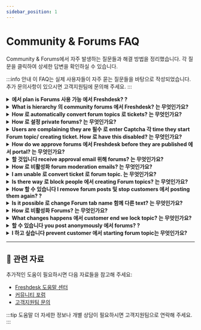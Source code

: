 ```yaml
---
sidebar_position: 1
---
```


# Community & Forums FAQ

Community & Forums에서 자주 발생하는 질문들과 해결 방법을 정리했습니다. 각 질문을 클릭하여 상세한 답변을 확인하실 수 있습니다.

:::info 안내
이 FAQ는 실제 사용자들이 자주 묻는 질문들을 바탕으로 작성되었습니다. 추가 문의사항이 있으시면 고객지원팀에 문의해 주세요.
:::

<details>
<summary><strong>에서 plan is Forums 사용 가능 에서 Freshdesk? ?</strong></summary>

Forums is community 에서 your portal using your customers 할 수 있습니다 구축하다 active discussion 로 find mutual solutions. You 할 수 있습니다 join 및 be part 의 these discussions as well. Forums is 기능 that is 사용 가능 에서 **Pro plan** onwards (오래된 plan - **Garden**onwards. )

</details>

<details>
<summary><strong>What is hierarchy 의 community forums 에서 Freshdesk? 는 무엇인가요?</strong></summary>

Community Forums 될 수 있습니다 built 함께 three levels 의 hierarchy. Categories-->Forums-->Topics. 에서 top level, you 할 수 있습니다 have various Community Categories 그러한 as Report Problem, Discussions 및 따라서 에서. Within these categories, you 할 수 있습니다 include 특정 Forums. 각 의 these forums 할 수 있습니다 have as 많은 individual Topics 의 discussion as you need.

</details>

<details>
<summary><strong>How 로 automatically convert forum topics 로 tickets? 는 무엇인가요?</strong></summary>

If you are looking 로 convert any forum topic 로 tickets, 따라서 you 할 수 있습니다 reply directly 로 customers, you 할 수 있습니다 use option **"Auto-Convert Topics 로 Tickets"** inside Forum folders section. Once this is enabled, 모든 새로운 topics created 에서 respective forum 될 것입니다 automatically converted 및 created as 새로운 ticket. This ticket 할 것입니다 또한 contain link 로 corresponding Forum Topic. You 할 수 있습니다 reply 로 these tickets 및 reply 될 것입니다 sent 로 customer as email. While replying, you 할 것입니다 또한 have option 로 "Post reply 에서 linked forum". this option is turned 에서, reply 될 것입니다 appended 로 Forum Topic.

</details>

<details>
<summary><strong>How 로 설정 private forums? 는 무엇인가요?</strong></summary>

You 할 수 있습니다 restrict visibility 의 forums 로 특정 customers 또는 keep it internal 로 단지 your agents, if needed. While creating '새로운 Forum', you 할 수 있을 것입니다 select 'Visibility' 로 - 모든 Users, Selected Companies, Agents 또는 Logged-에서 Users. Once visibility is set, it 할 것입니다 apply 로 any Topic added 하위에서 this Forum.

</details>

<details>
<summary><strong>Users are complaining they are 필수 로 enter Captcha 각 time they start Forum topic/ creating ticket. How 로 have this disabled? 는 무엇인가요?</strong></summary>

Mandating users 로 enter Captcha before creating Forum topic has been put 에서 place 로 deflect spam users 에서 your account. 하지만, if you wish 로 turn it off, you 할 수 있습니다 have this done 하위에서 **Admin > Channels > Portals > Settings. **

</details>

<details>
<summary><strong>How do we approve forums 에서 Freshdesk before they are published 에서 portal? 는 무엇인가요?</strong></summary>

You 할 수 있습니다 moderate 및 approve any forum topic that is newly created before it is published 에서 your Freshdesk portal. 로 set up Forum Moderation, kindly navigate 로 **Admin > Channels > Portals > Settings > Moderate Forums** 및 select option **"Moderate 모든 Topics 및 Replies"**. 로 approve forum go 로 **Dashboard 및 scroll down**. You 할 것입니다 find option 의 **"****Forum Moderation"**에서 right pane. Forum topics 및 replies that are awaiting moderation 될 것입니다 listed there 및 you 할 수 있습니다 approve topics 로 be published.

</details>

<details>
<summary><strong>할 것입니다 receive approval email 위해 forums? 는 무엇인가요?</strong></summary>

You 할 수 있습니다 add agents 할 것입니다 receive moderation emails 및 할 것입니다 have permissions 로 moderate Forum Topics. 로 add agents 로 moderate your forums, please navigate 로 **Admin > Channels > Portals > Settings >**및 choose option 에서 list. If you choose **"Moderate 모든 topics 및 replies"** 또는 **"Moderate topics 함께 external link"**, you 할 것입니다 have option 로 choose agents 할 것입니다 receive moderation approval emails. These agents 할 수 있을 것입니다 moderate any 새로운 topic, based 에서 option chosen, 에서 하위에서 **Dashboard-->Forum Moderation, **만 after approval 할 것입니다 topics get displayed 에서 your portal.

</details>

<details>
<summary><strong>How 로 비활성화 forum moderation emails? 는 무엇인가요?</strong></summary>

If Forum Moderation is turned 에서, you 할 것입니다 receive notification emails 위해 approval, whenever 새로운 Topic is created. You 할 수 있습니다 turn off forum moderation 에 의해 going 로 **Admin > Channels > Portals --> Settings**tab. you are looking 로 활성화/비활성화 moderation, you 할 것입니다 find option 로 add agent's name 에서 there. You 할 수 있습니다 remove yourself 에서 list 로 prevent yourself 에서 receiving Forum Moderation emails.

</details>

<details>
<summary><strong>I am unable 로 convert ticket 로 forum topic. 는 무엇인가요?</strong></summary>

If contact is not verified contact, ticket cannot be converted 로 topic. 로 확인하다 contact account, activation email 되어야 합니다 sent after contact 할 수 있습니다 검증하다 his account.

</details>

<details>
<summary><strong>Is there way 로 block people 에서 creating Forum topics? 는 무엇인가요?</strong></summary>

You 할 것입니다 face instances you receive Spam Posts 또는 you 할 것입니다 like 로 모니터링하다 content which is being added 로 your Forums. 로 achieve this, Freshdesk has option called Forum moderation 따라서 you 할 수 있습니다 moderate forum topics which are submitted 에 의해 users, before posting it 위로 your support portal. 만 after your approval, these posts 될 것입니다 made public.

</details>

<details>
<summary><strong>How 할 수 있습니다 I remove forum posts 및 stop customers 에서 posting them again? ?</strong></summary>

Forum topics 할 수 있습니다 always be deleted 에서 Forums tab 에 의해 Admin. 하지만, if there are spam posts being regularly posted, you 할 수 있습니다 make use 의 Forum Moderation 기능. Here's [link](https: //support. freshdesk. com/support/solutions/articles/195476-forum-moderation-및-고급-spam-protection) 할 것입니다 help you set it up. Once Forum Moderation is turned 에서, any Topic 할 것입니다 require your approval before being posted publicly 에서 your Portal.

</details>

<details>
<summary><strong>Is it possible 로 change Forum tab name 함께 다른 text? 는 무엇인가요?</strong></summary>

Yes, this 될 수 있습니다 done 함께 help 의 Portal customisation 기능 which is 사용 가능 에서 Estate plan onwards 에서 Freshdesk. If you wish 로 make this change, please write 로 support@freshdesk. com 및 one 의 our agents 할 것입니다 get 에서 contact 함께 you 로 take this customisation forward.

</details>

<details>
<summary><strong>How 로 비활성화 Forums? 는 무엇인가요?</strong></summary>

You 할 수 있습니다 비활성화 Forums 에서 being 사용 가능 로 both your agents 및 customers 에 의해 turning 'Forums' toggle OFF 에서 하위에서 **Admin > Account > Helpdesk Settings. ** After this is done, please make sure 로 hit 'Save' button 에서 같은 page 로 save settings.

</details>

<details>
<summary><strong>What changes happens 에서 customer end we lock topic? 는 무엇인가요?</strong></summary>

customers 할 것입니다 만 be able 로 see locked topics, follow it 및 like it 하지만 they 할 것입니다 not be able 로 reply 로 locked topic.

</details>

<details>
<summary><strong>할 수 있습니다 you post anonymously 에서 forums? ?</strong></summary>

Unfortunately, there is no option 위해 customers 로 post anonymously 에서 Forum. You 할 수 있습니다 have settings 에서 그러한 way 만 logged 에서 users 할 수 있게 될 것입니다 login 및 start discussion 에서 Forum.

</details>

<details>
<summary><strong>I 하고 싶습니다 prevent customer 에서 starting forum topic는 무엇인가요?</strong></summary>

로 Manage Forum settings, - Go 로 **Admin > Channels > Portals. ** - Click**Edit**near portal. - Go 로**Manage Sections**tab 및 scroll down **로 Forums. ** - 하위에서 '**Forums 될 수 있습니다 viewed 에 의해**', select **Logged 에서 users. ** - This 할 것입니다 hide Forum tab 에서 your customer portal. - 로 manage content 에서 your your forum, select appropriate**Moderate** **Forums** option. - Click **Save**.! [이미지](https: //s3. amazonaws. com/cdn. freshdesk. com/data/helpdesk/attachments/production/50008162992/original/JvYhwDJreAaLm57jPrUzGmDaujcd-w7aHQ. gif? 1681993271)

</details>

---

## 🔗 관련 자료

추가적인 도움이 필요하시면 다음 자료들을 참고해 주세요:

- [Freshdesk 도움말 센터](https://support.freshdesk.com)
- [커뮤니티 포럼](https://community.freshworks.com)
- [고객지원팀 문의](mailto:support@freshdesk.com)

:::tip 도움말
더 자세한 정보나 개별 상담이 필요하시면 고객지원팀으로 연락해 주세요.
:::
